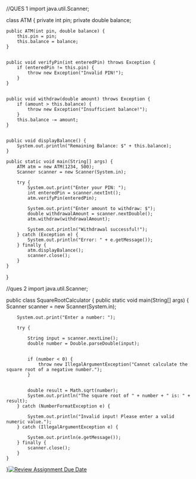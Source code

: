 //QUES 1
import java.util.Scanner;

class ATM {
    private int pin;
    private double balance;

    
    public ATM(int pin, double balance) {
        this.pin = pin;
        this.balance = balance;
    }

    
    public void verifyPin(int enteredPin) throws Exception {
        if (enteredPin != this.pin) {
            throw new Exception("Invalid PIN!");
        }
    }

    
    public void withdraw(double amount) throws Exception {
        if (amount > this.balance) {
            throw new Exception("Insufficient balance!");
        }
        this.balance -= amount;
    }

    
    public void displayBalance() {
        System.out.println("Remaining Balance: $" + this.balance);
    }

    public static void main(String[] args) {
        ATM atm = new ATM(1234, 500); 
        Scanner scanner = new Scanner(System.in);
        
        try {
            System.out.print("Enter your PIN: ");
            int enteredPin = scanner.nextInt();
            atm.verifyPin(enteredPin); 

            System.out.print("Enter amount to withdraw: $");
            double withdrawalAmount = scanner.nextDouble();
            atm.withdraw(withdrawalAmount); 

            System.out.println("Withdrawal successful!");
        } catch (Exception e) {
            System.out.println("Error: " + e.getMessage());
        } finally {
            atm.displayBalance(); 
            scanner.close();
        }
    }
}

//ques 2
import java.util.Scanner;

public class SquareRootCalculator {
    public static void main(String[] args) {
        Scanner scanner = new Scanner(System.in);
        
        System.out.print("Enter a number: ");
        
        try {
            
            String input = scanner.nextLine();
            double number = Double.parseDouble(input);
            
            
            if (number < 0) {
                throw new IllegalArgumentException("Cannot calculate the square root of a negative number.");
            }
            
            
            double result = Math.sqrt(number);
            System.out.println("The square root of " + number + " is: " + result);
        } catch (NumberFormatException e) {
            
            System.out.println("Invalid input! Please enter a valid numeric value.");
        } catch (IllegalArgumentException e) {
            
            System.out.println(e.getMessage());
        } finally {
            scanner.close();
        }
    }
}[![Review Assignment Due Date](https://classroom.github.com/assets/deadline-readme-button-22041afd0340ce965d47ae6ef1cefeee28c7c493a6346c4f15d667ab976d596c.svg)](https://classroom.github.com/a/kEz0V4IK)
